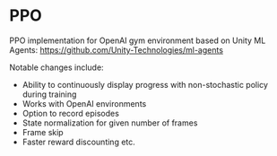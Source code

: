 # PPO
PPO implementation for OpenAI gym environment based on Unity ML Agents: https://github.com/Unity-Technologies/ml-agents


Notable changes include:
  * Ability to continuously display progress with non-stochastic policy during training
  * Works with OpenAI environments
  * Option to record episodes
  * State normalization for given number of frames
  * Frame skip
  * Faster reward discounting etc.
